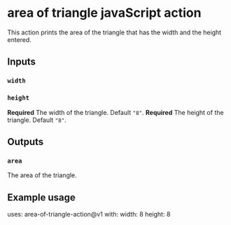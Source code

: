 # area of triangle javaScript action

This action prints the area of the triangle that has the width and the height entered.

## Inputs

### `width`

### `height`

**Required** The width of the triangle. Default `"8"`.
**Required** The height of the triangle. Default `"8"`.

## Outputs

### `area`

The area of the triangle.

## Example usage

uses: area-of-triangle-action@v1
with:
  width: 8
  height: 8
